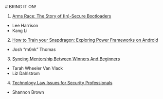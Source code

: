 <p>&nbsp</p>
<p>&nbsp</p>
<p>&nbsp</p>
<p>&nbsp</p>
<p>&nbsp</p>
<p>&nbsp</p>
# BRING IT ON!


1. [Arms Race: The Story of (In)-Secure Bootloaders](01_arms_race_the_story_of_in-secure_bootloaders.md)
  - Lee Harrison
  - Kang Li
2. [How to Train your Snapdragon: Exploring Power Frameworks on Android](02_how_to_train_your_snapdragon.md)
  - Josh “m0nk” Thomas
3. [Syncing Mentorship Between Winners And Beginners](03_syncing_mentorship_between_winners_and.md)
  - Tarah Wheeler Van Vlack
  - Liz Dahlstrom
4. [Technology Law Issues for Security Professionals](04_technology_law_issues_for_security_professionals.md)
  - Shannon Brown